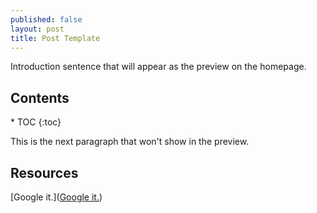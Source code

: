 ```yaml
---
published: false
layout: post
title: Post Template
---
```


Introduction sentence that will appear as the preview on the homepage.

<h2>Contents</h2>
* TOC
{:toc}

This is the next paragraph that won't show in the preview.

## Resources

[Google it.]([Google it.](https://google.com))
